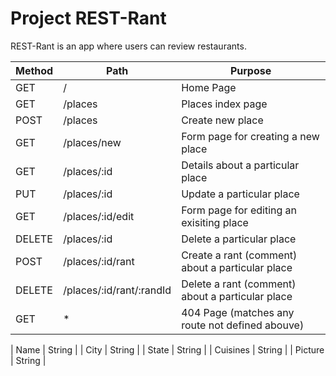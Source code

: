 # Project REST-Rant

REST-Rant is an app where users can review restaurants.

| Method  | Path | Purpose  |         
| ------------- | ------------- | ------------- |
| GET  | /  | Home Page |
| GET  | /places  | Places index page |
| POST | /places  | Create new place |
| GET  | /places/new | Form page for creating a new place |
| GET  | /places/:id | Details about a particular place |
| PUT  | /places/:id | Update a particular place |
| GET  | /places/:id/edit | Form page for editing an exisiting place |
| DELETE | /places/:id | Delete a particular place
| POST | /places/:id/rant | Create a rant (comment) about a particular place |
| DELETE | /places/:id/rant/:randId | Delete a rant (comment) about a particular place |
| GET  | *  | 404 Page (matches any route not defined abouve) | 

| Name  | String | 
| City | String |
| State | String |
| Cuisines | String |
| Picture | String |
